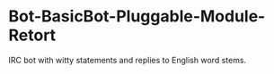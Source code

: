 Bot-BasicBot-Pluggable-Module-Retort
====================================

IRC bot with witty statements and replies to English word stems.  